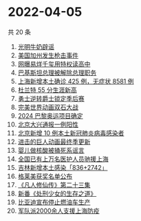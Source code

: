# 2022-04-05

共 20 条

<!-- BEGIN -->
<!-- 最后更新时间 Tue Apr 05 2022 06:07:31 GMT+0800 (China Standard Time) -->

1. [光明牛奶辟谣](https://www.zhihu.com/search?q=光明牛奶)
1. [美国加州发生枪击事件](https://www.zhihu.com/search?q=加州枪击)
1. [网曝易烊千玺用特权读高中](https://www.zhihu.com/search?q=易烊千玺特权)
1. [巴基斯坦总理被解除总理职务](https://www.zhihu.com/search?q=巴基斯坦)
1. [上海新增本土确诊 425 例，无症状 8581 例](https://www.zhihu.com/search?q=上海新增)
1. [杜兰特 55 分生涯新高](https://www.zhihu.com/search?q=杜兰特)
1. [勇士逆转爵士锁定季后赛](https://www.zhihu.com/search?q=勇士)
1. [完美世界动画双石大战](https://www.zhihu.com/search?q=完美世界动画)
1. [2024 巴黎奥运项目确定](https://www.zhihu.com/search?q=巴黎奥运)
1. [北京大兴通报一例阳性](https://www.zhihu.com/search?q=大兴阳性人员)
1. [北京新增 10 例本土新冠肺炎病毒感染者](https://www.zhihu.com/search?q=北京疫情)
1. [进击的巨人动画最终季更新](https://www.zhihu.com/search?q=进击的巨人)
1. [婴儿做核酸被捅死系谣言](https://www.zhihu.com/search?q=婴儿做核酸被捅死)
1. [全国已有上万名医护人员驰援上海](https://www.zhihu.com/search?q=驰援上海)
1. [吉林新增本土感染「836+2742」](https://www.zhihu.com/search?q=吉林新增)
1. [格莱美获奖名单公布](https://www.zhihu.com/search?q=格莱美)
1. [《凡人修仙传》第二十三集](https://www.zhihu.com/search?q=凡人修仙传)
1. [新番《处刑少女的生存之道》](https://www.zhihu.com/search?q=处刑少女的生存之道)
1. [比亚迪宣布停止燃油车生产](https://www.zhihu.com/search?q=比亚迪)
1. [军队派2000余人支援上海防疫](https://www.zhihu.com/search?q=军队驰援)

<!-- END -->
